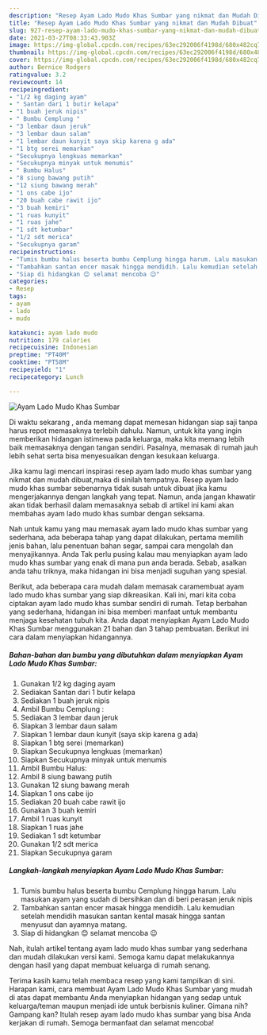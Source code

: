 ```yaml
---
description: "Resep Ayam Lado Mudo Khas Sumbar yang nikmat dan Mudah Dibuat"
title: "Resep Ayam Lado Mudo Khas Sumbar yang nikmat dan Mudah Dibuat"
slug: 927-resep-ayam-lado-mudo-khas-sumbar-yang-nikmat-dan-mudah-dibuat
date: 2021-03-27T08:33:43.903Z
image: https://img-global.cpcdn.com/recipes/63ec292006f4198d/680x482cq70/ayam-lado-mudo-khas-sumbar-foto-resep-utama.jpg
thumbnail: https://img-global.cpcdn.com/recipes/63ec292006f4198d/680x482cq70/ayam-lado-mudo-khas-sumbar-foto-resep-utama.jpg
cover: https://img-global.cpcdn.com/recipes/63ec292006f4198d/680x482cq70/ayam-lado-mudo-khas-sumbar-foto-resep-utama.jpg
author: Bernice Rodgers
ratingvalue: 3.2
reviewcount: 14
recipeingredient:
- "1/2 kg daging ayam"
- " Santan dari 1 butir kelapa"
- "1 buah jeruk nipis"
- " Bumbu Cemplung "
- "3 lembar daun jeruk"
- "3 lembar daun salam"
- "1 lembar daun kunyit saya skip karena g ada"
- "1 btg serei memarkan"
- "Secukupnya lengkuas memarkan"
- "Secukupnya minyak untuk menumis"
- " Bumbu Halus"
- "8 siung bawang putih"
- "12 siung bawang merah"
- "1 ons cabe ijo"
- "20 buah cabe rawit ijo"
- "3 buah kemiri"
- "1 ruas kunyit"
- "1 ruas jahe"
- "1 sdt ketumbar"
- "1/2 sdt merica"
- "Secukupnya garam"
recipeinstructions:
- "Tumis bumbu halus beserta bumbu Cemplung hingga harum. Lalu masukan ayam yang sudah di bersihkan dan di beri perasan jeruk nipis"
- "Tambahkan santan encer masak hingga mendidih. Lalu kemudian setelah mendidih masukan santan kental masak hingga santan menyusut dan ayamnya matang."
- "Siap di hidangkan 😊 selamat mencoba 😉"
categories:
- Resep
tags:
- ayam
- lado
- mudo

katakunci: ayam lado mudo 
nutrition: 179 calories
recipecuisine: Indonesian
preptime: "PT40M"
cooktime: "PT58M"
recipeyield: "1"
recipecategory: Lunch

---
```



![Ayam Lado Mudo Khas Sumbar](https://img-global.cpcdn.com/recipes/63ec292006f4198d/680x482cq70/ayam-lado-mudo-khas-sumbar-foto-resep-utama.jpg)

Di waktu  sekarang , anda memang dapat memesan hidangan siap saji tanpa harus repot memasaknya terlebih dahulu. Namun, untuk kita yang ingin memberikan hidangan istimewa pada keluarga, maka kita memang lebih baik memasaknya dengan tangan sendiri. Pasalnya, memasak di rumah jauh lebih sehat serta bisa menyesuaikan dengan kesukaan keluarga.

Jika kamu lagi mencari inspirasi resep ayam lado mudo khas sumbar yang nikmat dan mudah dibuat,maka di sinilah tempatnya. Resep ayam lado mudo khas sumbar  sebenarnya tidak susah untuk dibuat jika kamu mengerjakannya dengan langkah yang tepat. Namun, anda jangan khawatir akan tidak berhasil dalam memasaknya 
sebab di artikel ini kami akan membahas ayam lado mudo khas sumbar dengan seksama.  



Nah untuk kamu yang mau memasak ayam lado mudo khas sumbar yang sederhana, ada beberapa tahap yang dapat dilakukan, pertama memilih jenis bahan, lalu penentuan bahan segar, sampai cara mengolah dan menyajikannya. Anda Tak perlu pusing kalau mau menyiapkan ayam lado mudo khas sumbar yang enak di mana pun anda berada. Sebab, asalkan anda  tahu triknya, maka hidangan ini bisa menjadi suguhan yang spesial.

Berikut, ada beberapa cara mudah dalam memasak caramembuat ayam lado mudo khas sumbar yang siap dikreasikan. Kali ini, mari kita coba ciptakan ayam lado mudo khas sumbar sendiri di rumah. Tetap berbahan yang sederhana, hidangan ini bisa memberi manfaat untuk membantu menjaga kesehatan tubuh kita. Anda dapat menyiapkan Ayam Lado Mudo Khas Sumbar menggunakan 21 bahan dan 3 tahap pembuatan. Berikut ini cara dalam menyiapkan hidangannya.

<!--inarticleads1-->

##### Bahan-bahan dan bumbu yang dibutuhkan dalam menyiapkan Ayam Lado Mudo Khas Sumbar:

1. Gunakan 1/2 kg daging ayam
1. Sediakan  Santan dari 1 butir kelapa
1. Sediakan 1 buah jeruk nipis
1. Ambil  Bumbu Cemplung :
1. Sediakan 3 lembar daun jeruk
1. Siapkan 3 lembar daun salam
1. Siapkan 1 lembar daun kunyit (saya skip karena g ada)
1. Siapkan 1 btg serei (memarkan)
1. Siapkan Secukupnya lengkuas (memarkan)
1. Siapkan Secukupnya minyak untuk menumis
1. Ambil  Bumbu Halus:
1. Ambil 8 siung bawang putih
1. Gunakan 12 siung bawang merah
1. Siapkan 1 ons cabe ijo
1. Sediakan 20 buah cabe rawit ijo
1. Gunakan 3 buah kemiri
1. Ambil 1 ruas kunyit
1. Siapkan 1 ruas jahe
1. Sediakan 1 sdt ketumbar
1. Gunakan 1/2 sdt merica
1. Siapkan Secukupnya garam




<!--inarticleads2-->

##### Langkah-langkah menyiapkan Ayam Lado Mudo Khas Sumbar:

1. Tumis bumbu halus beserta bumbu Cemplung hingga harum. Lalu masukan ayam yang sudah di bersihkan dan di beri perasan jeruk nipis
1. Tambahkan santan encer masak hingga mendidih. Lalu kemudian setelah mendidih masukan santan kental masak hingga santan menyusut dan ayamnya matang.
1. Siap di hidangkan 😊 selamat mencoba 😉




Nah, itulah artikel tentang  ayam lado mudo khas sumbar  yang sederhana dan mudah dilakukan versi kami. Semoga kamu dapat melakukannya dengan hasil yang dapat membuat keluarga di rumah senang. 

Terima kasih kamu telah membaca resep yang kami tampilkan di sini. Harapan kami, cara membuat  Ayam Lado Mudo Khas Sumbar yang mudah di atas dapat membantu Anda menyiapkan hidangan yang sedap untuk keluarga/teman maupun menjadi ide untuk berbisnis kuliner. Gimana nih? Gampang kan? Itulah resep ayam lado mudo khas sumbar yang bisa Anda kerjakan di rumah. Semoga bermanfaat dan selamat mencoba!

